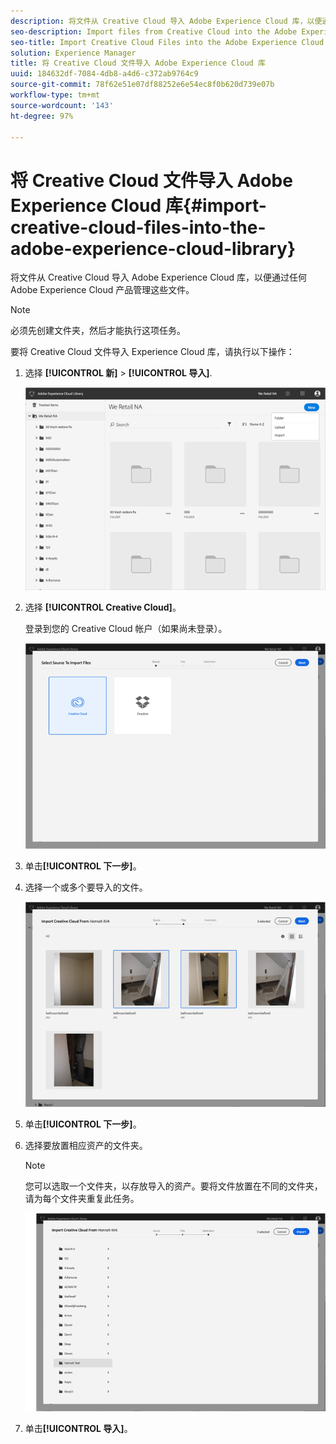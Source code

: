 ```yaml
---
description: 将文件从 Creative Cloud 导入 Adobe Experience Cloud 库，以便通过任何 Adobe Experience Cloud 产品管理这些文件。
seo-description: Import files from Creative Cloud into the Adobe Experience Cloud Library to manage them from any Adobe Experience Cloud product.
seo-title: Import Creative Cloud Files into the Adobe Experience Cloud Library
solution: Experience Manager
title: 将 Creative Cloud 文件导入 Adobe Experience Cloud 库
uuid: 184632df-7084-4db8-a4d6-c372ab9764c9
source-git-commit: 78f62e51e07df88252e6e54ec8f0b620d739e07b
workflow-type: tm+mt
source-wordcount: '143'
ht-degree: 97%

---
```



# 将 Creative Cloud 文件导入 Adobe Experience Cloud 库{#import-creative-cloud-files-into-the-adobe-experience-cloud-library}

将文件从 Creative Cloud 导入 Adobe Experience Cloud 库，以便通过任何 Adobe Experience Cloud 产品管理这些文件。

>[!NOTE]
>
>必须先创建文件夹，然后才能执行这项任务。

要将 Creative Cloud 文件导入 Experience Cloud 库，请执行以下操作：

1. 选择 **[!UICONTROL 新]** > **[!UICONTROL 导入]**.

   ![](assets/library_new_folder_upload.png)

1. 选择 **[!UICONTROL Creative Cloud]**。

   登录到您的 Creative Cloud 帐户（如果尚未登录）。

   ![](assets/library_import_cc.png)

1. 单击&#x200B;**[!UICONTROL 下一步]**。
1. 选择一个或多个要导入的文件。

   ![](assets/library_import_cc_assets_selected.png)

1. 单击&#x200B;**[!UICONTROL 下一步]**。
1. 选择要放置相应资产的文件夹。

   >[!NOTE]
   >
   >您可以选取一个文件夹，以存放导入的资产。要将文件放置在不同的文件夹，请为每个文件夹重复此任务。

   ![](assets/library_import_cc_folder_select.png)

1. 单击&#x200B;**[!UICONTROL 导入]**。

